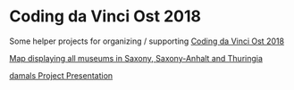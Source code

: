 # Coding da Vinci Ost 2018

Some helper projects for organizing / supporting [Coding da Vinci Ost 2018](https://codingdavinci.de/events/ost/)

[Map displaying all museums in Saxony, Saxony-Anhalt and Thuringia](https://codeforleipzig.github.io/codingdavinciost2018/)

[damals Project Presentation](https://github.com/CodeforLeipzig/codingdavinciost2018/blob/master/docs/presentation/damals.pdf)
